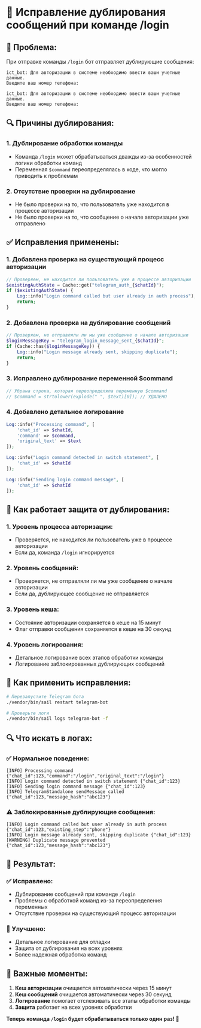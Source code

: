 # 🔧 Исправление дублирования сообщений при команде /login

## 🐛 **Проблема:**
При отправке команды `/login` бот отправляет дублирующие сообщения:

```
ict_bot: Для авторизации в системе необходимо ввести ваши учетные данные.
Введите ваш номер телефона:

ict_bot: Для авторизации в системе необходимо ввести ваши учетные данные.
Введите ваш номер телефона:
```

## 🔍 **Причины дублирования:**

### 1. **Дублирование обработки команды**
- Команда `/login` может обрабатываться дважды из-за особенностей логики обработки команд
- Переменная `$command` переопределялась в коде, что могло приводить к проблемам

### 2. **Отсутствие проверки на дублирование**
- Не было проверки на то, что пользователь уже находится в процессе авторизации
- Не было проверки на то, что сообщение о начале авторизации уже отправлено

## ✅ **Исправления применены:**

### 1. **Добавлена проверка на существующий процесс авторизации**
```php
// Проверяем, не находится ли пользователь уже в процессе авторизации
$existingAuthState = Cache::get("telegram_auth_{$chatId}");
if ($existingAuthState) {
    Log::info("Login command called but user already in auth process");
    return;
}
```

### 2. **Добавлена проверка на дублирование сообщений**
```php
// Проверяем, не отправляли ли мы уже сообщение о начале авторизации
$loginMessageKey = "telegram_login_message_sent_{$chatId}";
if (Cache::has($loginMessageKey)) {
    Log::info("Login message already sent, skipping duplicate");
    return;
}
```

### 3. **Исправлено дублирование переменной $command**
```php
// Убрана строка, которая переопределяла переменную $command
// $command = strtolower(explode(" ", $text)[0]); // УДАЛЕНО
```

### 4. **Добавлено детальное логирование**
```php
Log::info("Processing command", [
    'chat_id' => $chatId,
    'command' => $command,
    'original_text' => $text
]);

Log::info("Login command detected in switch statement", [
    'chat_id' => $chatId
]);

Log::info("Sending login command message", [
    'chat_id' => $chatId
]);
```

## 🎯 **Как работает защита от дублирования:**

### 1. **Уровень процесса авторизации:**
- Проверяется, не находится ли пользователь уже в процессе авторизации
- Если да, команда `/login` игнорируется

### 2. **Уровень сообщений:**
- Проверяется, не отправляли ли мы уже сообщение о начале авторизации
- Если да, дублирующее сообщение не отправляется

### 3. **Уровень кеша:**
- Состояние авторизации сохраняется в кеше на 15 минут
- Флаг отправки сообщения сохраняется в кеше на 30 секунд

### 4. **Уровень логирования:**
- Детальное логирование всех этапов обработки команды
- Логирование заблокированных дублирующих сообщений

## 🚀 **Как применить исправления:**

```bash
# Перезапустите Telegram бота
./vendor/bin/sail restart telegram-bot

# Проверьте логи
./vendor/bin/sail logs telegram-bot -f
```

## 🔍 **Что искать в логах:**

### ✅ **Нормальное поведение:**
```
[INFO] Processing command {"chat_id":123,"command":"/login","original_text":"/login"}
[INFO] Login command detected in switch statement {"chat_id":123}
[INFO] Sending login command message {"chat_id":123}
[INFO] TelegramStandalone sendMessage called {"chat_id":123,"message_hash":"abc123"}
```

### ⚠️ **Заблокированные дублирующие сообщения:**
```
[INFO] Login command called but user already in auth process {"chat_id":123,"existing_step":"phone"}
[INFO] Login message already sent, skipping duplicate {"chat_id":123}
[WARNING] Duplicate message prevented {"chat_id":123,"message_hash":"abc123"}
```

## 🎯 **Результат:**

### ✅ **Исправлено:**
- Дублирование сообщений при команде `/login`
- Проблемы с обработкой команд из-за переопределения переменных
- Отсутствие проверки на существующий процесс авторизации

### 🔧 **Улучшено:**
- Детальное логирование для отладки
- Защита от дублирования на всех уровнях
- Более надежная обработка команд

## 🚨 **Важные моменты:**

1. **Кеш авторизации** очищается автоматически через 15 минут
2. **Кеш сообщений** очищается автоматически через 30 секунд
3. **Логирование** помогает отслеживать все этапы обработки команды
4. **Защита** работает на всех уровнях обработки

**Теперь команда `/login` будет обрабатываться только один раз! 🎉**
